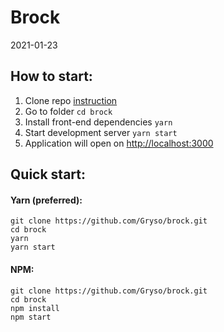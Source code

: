 # Brock
2021-01-23

## How to start:
1. Clone repo [instruction](https://help.github.com/en/github/creating-cloning-and-archiving-repositories/cloning-a-repository)
2. Go to folder `cd brock`
3. Install front-end dependencies `yarn`
4. Start development server `yarn start`
5. Application will open on [http://localhost:3000](http://localhost:3000)

## Quick start:

#### Yarn (preferred):
```shell
git clone https://github.com/Gryso/brock.git
cd brock
yarn
yarn start
```

#### NPM:
```shell
git clone https://github.com/Gryso/brock.git
cd brock
npm install
npm start
```
